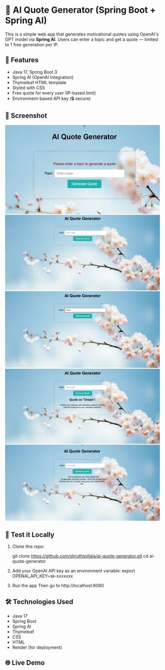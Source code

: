 # 🌟 AI Quote Generator (Spring Boot + Spring AI)

This is a simple web app that generates motivational quotes using OpenAI's GPT model via **Spring AI**. Users can enter a topic and get a quote — limited to 1 free generation per IP.

## 🚀 Features
- Java 17, Spring Boot 3
- Spring AI (OpenAI Integration)
- Thymeleaf HTML template
- Styled with CSS
- Free quote for every user (IP-based limit)
- Environment-based API key (🔒 secure)

## 📸 Screenshot
![screenshot](src/main/resources/static/images/Picture.png)
![screenshot](src/main/resources/static/images/P1.png)
![screenshot](src/main/resources/static/images/P2.png)
![screenshot](src/main/resources/static/images/P3.png)
![screenshot](src/main/resources/static/images/P4.png)


## 🧪 Test it Locally

1. Clone this repo:
 
   git clone https://github.com/shruthipillala/ai-quote-generator.git
   cd ai-quote-generator

2. Add your OpenAI API key as an environment variable:
    export OPENAI_API_KEY=sk-xxxxxxx
    
3. Run the app
Then go to http://localhost:8080

## 🛠️ Technologies Used
- Java 17
- Spring Boot
- Spring AI
- Thymeleaf
- CSS
- HTML
- Render (for deployment)

## 🌐 Live Demo

